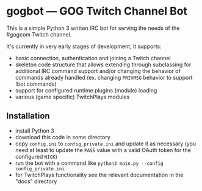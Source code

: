 # gogbot &mdash; GOG Twitch Channel Bot

This is a simple Python 3 written IRC bot for serving the needs
of the #gogcom Twitch channel.

It's currently in very early stages of development, it supports:
* basic connection, authentication and joining a Twitch channel
* skeleton code structure that allows extending through subclassing for
additional IRC command support and/or changing the behavior of commands
already handled (ex. changing `PRIVMSG` behavior to support !bot commands)
* support for configured runtime plugins (module) loading
* various (game specific) TwitchPlays modules

## Installation

* install Python 3
* download this code in some directory
* copy `config.ini` to `config_private.ini` and update it as necessary (you
need at least to update the `PASS` value with a valid OAuth token for the
configured `NICK`)
* run the bot with a command like `python3 main.py --config config_private.ini`
* for TwitchPlays functionality see the relevant documentation in the "docs"
directory
